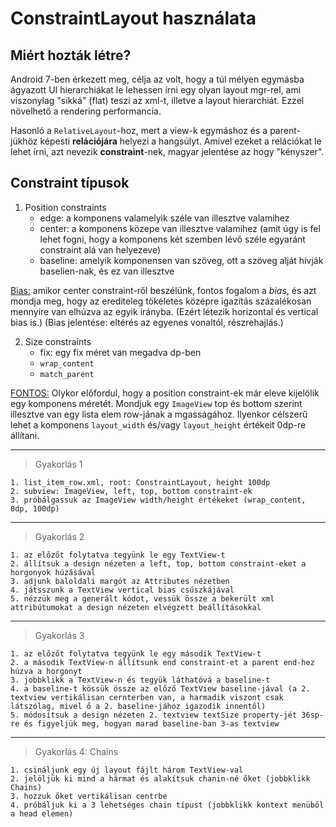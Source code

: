 # ConstraintLayout használata

## Miért hozták létre?

Android 7-ben érkezett meg, célja az volt, hogy a túl mélyen egymásba ágyazott UI hierarchiákat le lehessen írni egy olyan layout mgr-rel,
 ami viszonylag "síkká" (flat) teszi az xml-t, illetve a layout hierarchiát. Ezzel növelhető a rendering performancia.
 
Hasonló a `RelativeLayout`-hoz, mert a view-k egymáshoz és a parent-jükhöz képesti **relációjára** helyezi a hangsúlyt. 
Amivel ezeket a relációkat le lehet írni, azt nevezik **constraint**-nek, magyar jelentése az hogy "kényszer".

## Constraint típusok

1. Position constraints
    * edge: a komponens valamelyik széle van illesztve valamihez
    * center: a komponens közepe van illesztve valamihez (amit úgy is fel lehet fogni, hogy a komponens két szemben lévő széle egyaránt constraint alá van helyezeve)
    * baseline: amelyik komponensen van szöveg, ott a szöveg alját hívják baselien-nak, és ez van illesztve
    
<ins>Bias:</ins> amikor center constraint-ről beszélünk, fontos fogalom a *bias*, és azt mondja meg, 
hogy az erediteleg tökéletes középre igazítás százalékosan mennyire van elhúzva az egyik irányba. (Ezért létezik horizontal és  vertical bias is.)
(Bias jelentése: eltérés az egyenes vonaltól, részrehajlás.)

2. Size constraints
    * fix: egy fix méret van megadva dp-ben
    * `wrap_content`
    * `match_parent`
    
<ins>FONTOS:</ins>
Olykor előfordul, hogy a position constraint-ek már eleve kijelölik egy komponens méretét. Mondjuk egy `ImageView` top és bottom szerint illesztve van egy lista elem row-jának a mgasságához. Ilyenkor célszerű lehet 
a komponens `layout_width` és/vagy `layout_height` értékeit 0dp-re állítani.

---
> Gyakorlás 1

    1. list_item_row.xml, root: ConstraintLayout, height 100dp 
    2. subview: ImageView, left, top, bottom constraint-ek
    3. próbálgassuk az ImageView width/height értékeket (wrap_content, 0dp, 100dp)
    
---

> Gyakorlás 2

    1. az előzőt folytatva tegyünk le egy TextView-t 
    2. állítsuk a design nézeten a left, top, bottom constraint-eket a horgonyok húzásával
    3. adjunk baloldali margót az Attributes nézetben
    4. játsszunk a TextView vertical bias csúszkájával
    5. nézzük meg a generált kódot, vessük össze a bekerült xml attribútumokat a design nézeten elvégzett beállításokkal
    
---

> Gyakorlás 3

    1. az előzőt folytatva tegyünk le egy második TextView-t 
    2. a második TextView-n állítsunk end constraint-et a parent end-hez húzva a horgonyt
    3. jobbklikk a TextView-n és tegyük láthatóvá a baseline-t
    4. a baseline-t kössük össze az előző TextView baseline-jával (a 2. textview vertikálisan cernterben van, a harmadik viszont csak látszólag, mivel ő a 2. baseline-jához igazodik innentől)
    5. módosítsuk a design nézeten 2. textview textSize property-jét 36sp-re és figyeljük meg, hogyan marad baseline-ban 3-as textview
    
---

> Gyakorlás 4: Chains

    1. csináljunk egy új layout fájlt három TextView-val
    2. jelöljük ki mind a hármat és alakítsuk chanin-né őket (jobbklikk Chains)
    3. hozzuk őket vertikálisan centrbe
    4. próbáljuk ki a 3 lehetséges chain típust (jobbklikk kontext menüből a head elemen)